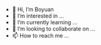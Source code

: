 - 👋 Hi, I’m Boyuan
- 👀 I’m interested in ...
- 🌱 I’m currently learning ...
- 💞️ I’m looking to collaborate on ...
- 📫 How to reach me ...

<!---
the-unread/the-unread is a ✨ special ✨ repository because its `README.md` (this file) appears on your GitHub profile.
You can click the Preview link to take a look at your changes.
--->
